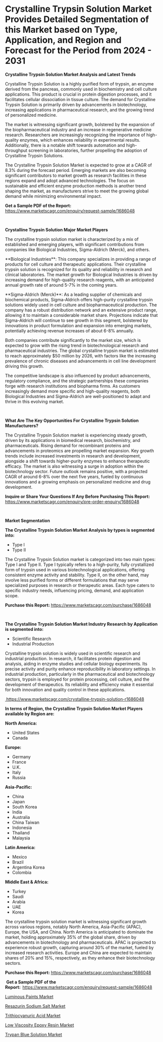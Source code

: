 <p><h1>Crystalline Trypsin Solution Market Provides Detailed Segmentation of this Market based on Type, Application, and Region and Forecast for the Period from 2024 - 2031</h1></p><p><strong>Crystalline Trypsin Solution Market Analysis and Latest Trends</strong></p>
<p><p>Crystalline Trypsin Solution is a highly purified form of trypsin, an enzyme derived from the pancreas, commonly used in biochemistry and cell culture applications. This product is crucial in protein digestion processes, and it facilitates cellular dissociation in tissue culture. The demand for Crystalline Trypsin Solution is primarily driven by advancements in biotechnology, increasing applications in pharmaceutical research, and the growing trend of personalized medicine.</p><p>The market is witnessing significant growth, bolstered by the expansion of the biopharmaceutical industry and an increase in regenerative medicine research. Researchers are increasingly recognizing the importance of high-quality enzymes, which enhances reliability in experimental results. Additionally, there is a notable shift towards automation and high-throughput screening in laboratories, further propelling the adoption of Crystalline Trypsin Solutions.</p><p>The Crystalline Trypsin Solution Market is expected to grow at a CAGR of 8.3% during the forecast period. Emerging markets are also becoming significant contributors to market growth as research facilities in these regions expand and adopt advanced technologies. The focus on sustainable and efficient enzyme production methods is another trend shaping the market, as manufacturers strive to meet the growing global demand while minimizing environmental impact.</p></p>
<p><strong>Get a Sample PDF of the Report:&nbsp;</strong> <a href="https://www.marketscagr.com/enquiry/request-sample/1686048?utm_campaign=1278&utm_medium=2&utm_source=Github&utm_content=ia&utm_term=06102024&utm_id=crystalline-trypsin-solution">https://www.marketscagr.com/enquiry/request-sample/1686048</a></p>
<p>&nbsp;</p>
<p><strong>Crystalline Trypsin Solution Major Market Players</strong></p>
<p><p>The crystalline trypsin solution market is characterized by a mix of established and emerging players, with significant contributions from companies like Biological Industries, Sigma-Aldrich (Merck), and others. </p><p>**Biological Industries**: This company specializes in providing a range of products for cell culture and therapeutic applications. Their crystalline trypsin solution is recognized for its quality and reliability in research and clinical laboratories. The market growth for Biological Industries is driven by increasing demand for high-quality research reagents, with an anticipated annual growth rate of around 5-7% in the coming years.</p><p>**Sigma-Aldrich (Merck)**: As a leading supplier of chemicals and biochemical products, Sigma-Aldrich offers high-purity crystalline trypsin solutions widely used in cell culture and biopharmaceutical production. The company has a robust distribution network and an extensive product range, allowing it to maintain a considerable market share. Projections indicate that Sigma-Aldrich will continue to see growth in this segment, bolstered by innovations in product formulation and expansion into emerging markets, potentially achieving revenue increases of about 6-8% annually.</p><p>Both companies contribute significantly to the market size, which is expected to grow with the rising trend in biotechnological research and pharmaceutical industries. The global crystalline trypsin market is estimated to reach approximately $50 million by 2026, with factors like the increasing prevalence of chronic diseases and advancements in cell line development driving this growth.</p><p>The competitive landscape is also influenced by product advancements, regulatory compliance, and the strategic partnerships these companies forge with research institutions and biopharma firms. As customers increasingly demand more specific and high-quality reagents, both Biological Industries and Sigma-Aldrich are well-positioned to adapt and thrive in this evolving market.</p></p>
<p>&nbsp;</p>
<p><strong>What Are The Key Opportunities For Crystalline Trypsin Solution Manufacturers?</strong></p>
<p><p>The Crystalline Trypsin Solution market is experiencing steady growth, driven by its applications in biomedical research, biochemistry, and pharmaceuticals. Rising demand for recombinant proteins and advancements in proteomics are propelling market expansion. Key growth trends include increased investments in research and development, alongside a shift towards higher-purity enzymes to enhance therapeutic efficacy. The market is also witnessing a surge in adoption within the biotechnology sector. Future outlook remains positive, with a projected CAGR of around 6-8% over the next five years, fueled by continuous innovations and a growing emphasis on personalized medicine and drug development.</p></p>
<p><strong>Inquire or Share Your Questions If Any Before Purchasing This Report:</strong> <a href="https://www.marketscagr.com/enquiry/pre-order-enquiry/1686048?utm_campaign=1278&utm_medium=2&utm_source=Github&utm_content=ia&utm_term=06102024&utm_id=crystalline-trypsin-solution">https://www.marketscagr.com/enquiry/pre-order-enquiry/1686048</a></p>
<p>&nbsp;</p>
<p><strong>Market Segmentation</strong></p>
<p><strong>The Crystalline Trypsin Solution Market Analysis by types is segmented into:</strong></p>
<p><ul><li>Type I</li><li>Type II</li></ul></p>
<p><p>The Crystalline Trypsin Solution market is categorized into two main types: Type I and Type II. Type I typically refers to a high-purity, fully crystallized form of trypsin used in various biotechnological applications, offering consistent enzyme activity and stability. Type II, on the other hand, may involve less purified forms or different formulations that may serve specialized purposes in research or therapeutic areas. Each type caters to specific industry needs, influencing pricing, demand, and application scope.</p></p>
<p><strong>Purchase this Report:&nbsp;</strong><a href="https://www.marketscagr.com/purchase/1686048?utm_campaign=1278&utm_medium=2&utm_source=Github&utm_content=ia&utm_term=06102024&utm_id=crystalline-trypsin-solution">https://www.marketscagr.com/purchase/1686048</a></p>
<p>&nbsp;</p>
<p><strong>The Crystalline Trypsin Solution Market Industry Research by Application is segmented into:</strong></p>
<p><ul><li>Scientific Research</li><li>Industrial Production</li></ul></p>
<p><p>Crystalline trypsin solution is widely used in scientific research and industrial production. In research, it facilitates protein digestion and analysis, aiding in enzyme studies and cellular biology experiments. Its precise activity and purity enhance reproducibility in laboratory settings. In industrial production, particularly in the pharmaceutical and biotechnology sectors, trypsin is employed for protein processing, cell culture, and the development of therapeutics. Its reliability and efficiency make it essential for both innovation and quality control in these applications.</p></p>
<p><a href="https://www.marketscagr.com/crystalline-trypsin-solution-r1686048?utm_campaign=1278&utm_medium=2&utm_source=Github&utm_content=ia&utm_term=06102024&utm_id=crystalline-trypsin-solution">&nbsp;https://www.marketscagr.com/crystalline-trypsin-solution-r1686048</a></p>
<p><strong>In terms of Region, the Crystalline Trypsin Solution Market Players available by Region are:</strong></p>
<p>
    <p> <strong> North America: </strong>
        <ul>
            <li>United States</li>
            <li>Canada</li>
        </ul>
        </p> 
    <p> <strong> Europe: </strong>
        <ul>
            <li>Germany</li>
            <li>France</li>
            <li>U.K.</li>
            <li>Italy</li>
            <li>Russia</li>
        </ul>
        </p> 
    <p> <strong> Asia-Pacific: </strong>
        <ul>
            <li>China</li>
            <li>Japan</li>
            <li>South Korea</li>
            <li>India</li>
            <li>Australia</li>
            <li>China Taiwan</li>
            <li>Indonesia</li>
            <li>Thailand</li>
            <li>Malaysia</li>
        </ul>
        </p> 
    <p> <strong> Latin America: </strong>
        <ul>
            <li>Mexico</li>
            <li>Brazil</li>
            <li>Argentina Korea</li>
            <li>Colombia</li>
        </ul>
        </p> 
    <p> <strong> Middle East & Africa: </strong>
        <ul>
            <li>Turkey</li>
            <li>Saudi</li>
            <li>Arabia</li>
            <li>UAE</li>
            <li>Korea</li>
        </ul>
    </p>
    </p>
<p><p>The crystalline trypsin solution market is witnessing significant growth across various regions, notably North America, Asia-Pacific (APAC), Europe, the USA, and China. North America is anticipated to dominate the market, holding approximately 35% of the global share, driven by advancements in biotechnology and pharmaceuticals. APAC is projected to experience robust growth, capturing around 30% of the market, fueled by increased research activities. Europe and China are expected to maintain shares of 20% and 15%, respectively, as they enhance their biotechnology sectors.</p></p>
<p><strong>Purchase this Report: </strong><a href="https://www.marketscagr.com/purchase/1686048?utm_campaign=1278&utm_medium=2&utm_source=Github&utm_content=ia&utm_term=06102024&utm_id=crystalline-trypsin-solution">https://www.marketscagr.com/purchase/1686048</a></p>
<p>&nbsp;<strong>Get a Sample PDF of the Report:&nbsp;&nbsp;</strong><a href="https://www.marketscagr.com/enquiry/request-sample/1686048?utm_campaign=1278&utm_medium=2&utm_source=Github&utm_content=ia&utm_term=06102024&utm_id=crystalline-trypsin-solution">https://www.marketscagr.com/enquiry/request-sample/1686048</a></p>
<p><strong></strong></p>
<p><p><a href="https://www.linkedin.com/pulse/global-luminous-paints-market-opportunities-forecast-nx6te?utm_campaign=1278&utm_medium=2&utm_source=Github&utm_content=ia&utm_term=06102024&utm_id=crystalline-trypsin-solution">Luminous Paints Market</a></p><p><a href="https://www.linkedin.com/pulse/emerging-trends-resazurin-sodium-salt-market-detailed-overview-divue?utm_campaign=1278&utm_medium=2&utm_source=Github&utm_content=ia&utm_term=06102024&utm_id=crystalline-trypsin-solution">Resazurin Sodium Salt Market</a></p><p><a href="https://www.linkedin.com/pulse/future-innovation-global-trithiocyanuric-acid-market-growth-lhfye?utm_campaign=1278&utm_medium=2&utm_source=Github&utm_content=ia&utm_term=06102024&utm_id=crystalline-trypsin-solution">Trithiocyanuric Acid Market</a></p><p><a href="https://www.linkedin.com/pulse/low-viscosity-epoxy-resin-market-evolution-future-outlook-vsgie?utm_campaign=1278&utm_medium=2&utm_source=Github&utm_content=ia&utm_term=06102024&utm_id=crystalline-trypsin-solution">Low Viscosity Epoxy Resin Market</a></p><p><a href="https://github.com/BellAuer/Market-Research-Report-List-1/blob/main/trypan-blue-solution-market.md?utm_campaign=1278&utm_medium=2&utm_source=Github&utm_content=ia&utm_term=06102024&utm_id=crystalline-trypsin-solution">Trypan Blue Solution Market</a></p></p>